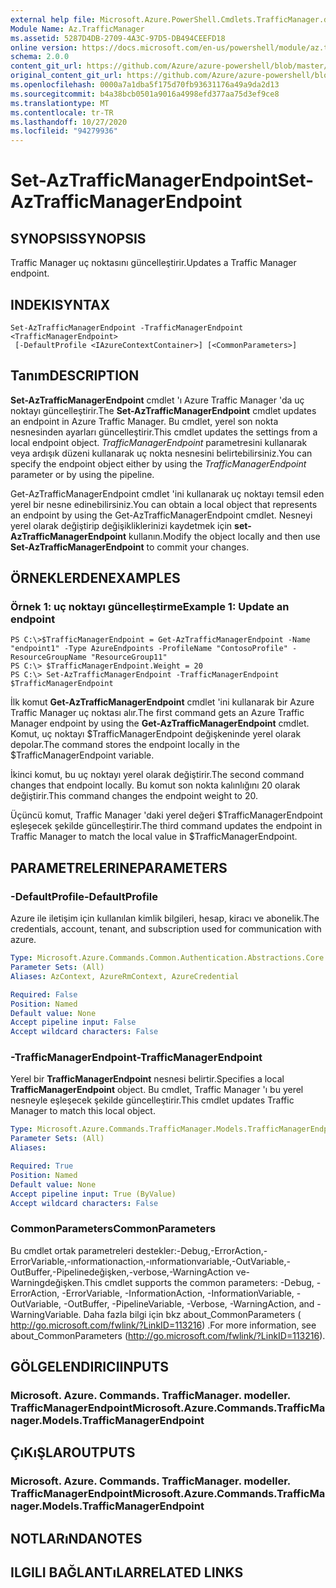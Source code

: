 ```yaml
---
external help file: Microsoft.Azure.PowerShell.Cmdlets.TrafficManager.dll-Help.xml
Module Name: Az.TrafficManager
ms.assetid: 5287D4DB-2709-4A3C-97D5-DB494CEEFD18
online version: https://docs.microsoft.com/en-us/powershell/module/az.trafficmanager/set-aztrafficmanagerendpoint
schema: 2.0.0
content_git_url: https://github.com/Azure/azure-powershell/blob/master/src/TrafficManager/TrafficManager/help/Set-AzTrafficManagerEndpoint.md
original_content_git_url: https://github.com/Azure/azure-powershell/blob/master/src/TrafficManager/TrafficManager/help/Set-AzTrafficManagerEndpoint.md
ms.openlocfilehash: 0000a7a1dba5f175d70fb93631176a49a9da2d13
ms.sourcegitcommit: b4a38bcb0501a9016a4998efd377aa75d3ef9ce8
ms.translationtype: MT
ms.contentlocale: tr-TR
ms.lasthandoff: 10/27/2020
ms.locfileid: "94279936"
---
```

# <span data-ttu-id="9aeef-101">Set-AzTrafficManagerEndpoint</span><span class="sxs-lookup"><span data-stu-id="9aeef-101">Set-AzTrafficManagerEndpoint</span></span>

## <span data-ttu-id="9aeef-102">SYNOPSIS</span><span class="sxs-lookup"><span data-stu-id="9aeef-102">SYNOPSIS</span></span>
<span data-ttu-id="9aeef-103">Traffic Manager uç noktasını güncelleştirir.</span><span class="sxs-lookup"><span data-stu-id="9aeef-103">Updates a Traffic Manager endpoint.</span></span>

## <span data-ttu-id="9aeef-104">INDEKI</span><span class="sxs-lookup"><span data-stu-id="9aeef-104">SYNTAX</span></span>

```
Set-AzTrafficManagerEndpoint -TrafficManagerEndpoint <TrafficManagerEndpoint>
 [-DefaultProfile <IAzureContextContainer>] [<CommonParameters>]
```

## <span data-ttu-id="9aeef-105">Tanım</span><span class="sxs-lookup"><span data-stu-id="9aeef-105">DESCRIPTION</span></span>
<span data-ttu-id="9aeef-106">**Set-AzTrafficManagerEndpoint** cmdlet 'ı Azure Traffic Manager 'da uç noktayı güncelleştirir.</span><span class="sxs-lookup"><span data-stu-id="9aeef-106">The **Set-AzTrafficManagerEndpoint** cmdlet updates an endpoint in Azure Traffic Manager.</span></span>
<span data-ttu-id="9aeef-107">Bu cmdlet, yerel son nokta nesnesinden ayarları güncelleştirir.</span><span class="sxs-lookup"><span data-stu-id="9aeef-107">This cmdlet updates the settings from a local endpoint object.</span></span>
<span data-ttu-id="9aeef-108">*TrafficManagerEndpoint* parametresini kullanarak veya ardışık düzeni kullanarak uç nokta nesnesini belirtebilirsiniz.</span><span class="sxs-lookup"><span data-stu-id="9aeef-108">You can specify the endpoint object either by using the *TrafficManagerEndpoint* parameter or by using the pipeline.</span></span>

<span data-ttu-id="9aeef-109">Get-AzTrafficManagerEndpoint cmdlet 'ini kullanarak uç noktayı temsil eden yerel bir nesne edinebilirsiniz.</span><span class="sxs-lookup"><span data-stu-id="9aeef-109">You can obtain a local object that represents an endpoint by using the Get-AzTrafficManagerEndpoint cmdlet.</span></span>
<span data-ttu-id="9aeef-110">Nesneyi yerel olarak değiştirip değişikliklerinizi kaydetmek için **set-AzTrafficManagerEndpoint** kullanın.</span><span class="sxs-lookup"><span data-stu-id="9aeef-110">Modify the object locally and then use **Set-AzTrafficManagerEndpoint** to commit your changes.</span></span>

## <span data-ttu-id="9aeef-111">ÖRNEKLERDEN</span><span class="sxs-lookup"><span data-stu-id="9aeef-111">EXAMPLES</span></span>

### <span data-ttu-id="9aeef-112">Örnek 1: uç noktayı güncelleştirme</span><span class="sxs-lookup"><span data-stu-id="9aeef-112">Example 1: Update an endpoint</span></span>
```
PS C:\>$TrafficManagerEndpoint = Get-AzTrafficManagerEndpoint -Name "endpoint1" -Type AzureEndpoints -ProfileName "ContosoProfile" -ResourceGroupName "ResourceGroup11"
PS C:\> $TrafficManagerEndpoint.Weight = 20
PS C:\> Set-AzTrafficManagerEndpoint -TrafficManagerEndpoint $TrafficManagerEndpoint
```

<span data-ttu-id="9aeef-113">İlk komut **Get-AzTrafficManagerEndpoint** cmdlet 'ini kullanarak bir Azure Traffic Manager uç noktası alır.</span><span class="sxs-lookup"><span data-stu-id="9aeef-113">The first command gets an Azure Traffic Manager endpoint by using the **Get-AzTrafficManagerEndpoint** cmdlet.</span></span>
<span data-ttu-id="9aeef-114">Komut, uç noktayı $TrafficManagerEndpoint değişkeninde yerel olarak depolar.</span><span class="sxs-lookup"><span data-stu-id="9aeef-114">The command stores the endpoint locally in the $TrafficManagerEndpoint variable.</span></span>

<span data-ttu-id="9aeef-115">İkinci komut, bu uç noktayı yerel olarak değiştirir.</span><span class="sxs-lookup"><span data-stu-id="9aeef-115">The second command changes that endpoint locally.</span></span>
<span data-ttu-id="9aeef-116">Bu komut son nokta kalınlığını 20 olarak değiştirir.</span><span class="sxs-lookup"><span data-stu-id="9aeef-116">This command changes the endpoint weight to 20.</span></span>

<span data-ttu-id="9aeef-117">Üçüncü komut, Traffic Manager 'daki yerel değeri $TrafficManagerEndpoint eşleşecek şekilde güncelleştirir.</span><span class="sxs-lookup"><span data-stu-id="9aeef-117">The third command updates the endpoint in Traffic Manager to match the local value in $TrafficManagerEndpoint.</span></span>

## <span data-ttu-id="9aeef-118">PARAMETRELERINE</span><span class="sxs-lookup"><span data-stu-id="9aeef-118">PARAMETERS</span></span>

### <span data-ttu-id="9aeef-119">-DefaultProfile</span><span class="sxs-lookup"><span data-stu-id="9aeef-119">-DefaultProfile</span></span>
<span data-ttu-id="9aeef-120">Azure ile iletişim için kullanılan kimlik bilgileri, hesap, kiracı ve abonelik.</span><span class="sxs-lookup"><span data-stu-id="9aeef-120">The credentials, account, tenant, and subscription used for communication with azure.</span></span>

```yaml
Type: Microsoft.Azure.Commands.Common.Authentication.Abstractions.Core.IAzureContextContainer
Parameter Sets: (All)
Aliases: AzContext, AzureRmContext, AzureCredential

Required: False
Position: Named
Default value: None
Accept pipeline input: False
Accept wildcard characters: False
```

### <span data-ttu-id="9aeef-121">-TrafficManagerEndpoint</span><span class="sxs-lookup"><span data-stu-id="9aeef-121">-TrafficManagerEndpoint</span></span>
<span data-ttu-id="9aeef-122">Yerel bir **TrafficManagerEndpoint** nesnesi belirtir.</span><span class="sxs-lookup"><span data-stu-id="9aeef-122">Specifies a local **TrafficManagerEndpoint** object.</span></span>
<span data-ttu-id="9aeef-123">Bu cmdlet, Traffic Manager 'ı bu yerel nesneyle eşleşecek şekilde güncelleştirir.</span><span class="sxs-lookup"><span data-stu-id="9aeef-123">This cmdlet updates Traffic Manager to match this local object.</span></span>

```yaml
Type: Microsoft.Azure.Commands.TrafficManager.Models.TrafficManagerEndpoint
Parameter Sets: (All)
Aliases:

Required: True
Position: Named
Default value: None
Accept pipeline input: True (ByValue)
Accept wildcard characters: False
```

### <span data-ttu-id="9aeef-124">CommonParameters</span><span class="sxs-lookup"><span data-stu-id="9aeef-124">CommonParameters</span></span>
<span data-ttu-id="9aeef-125">Bu cmdlet ortak parametreleri destekler:-Debug,-ErrorAction,-ErrorVariable,-ınformationaction,-ınformationvariable,-OutVariable,-OutBuffer,-Pipelinedeğişken,-verbose,-WarningAction ve-Warningdeğişken.</span><span class="sxs-lookup"><span data-stu-id="9aeef-125">This cmdlet supports the common parameters: -Debug, -ErrorAction, -ErrorVariable, -InformationAction, -InformationVariable, -OutVariable, -OutBuffer, -PipelineVariable, -Verbose, -WarningAction, and -WarningVariable.</span></span> <span data-ttu-id="9aeef-126">Daha fazla bilgi için bkz about_CommonParameters ( http://go.microsoft.com/fwlink/?LinkID=113216) .</span><span class="sxs-lookup"><span data-stu-id="9aeef-126">For more information, see about_CommonParameters (http://go.microsoft.com/fwlink/?LinkID=113216).</span></span>

## <span data-ttu-id="9aeef-127">GÖLGELENDIRICI</span><span class="sxs-lookup"><span data-stu-id="9aeef-127">INPUTS</span></span>

### <span data-ttu-id="9aeef-128">Microsoft. Azure. Commands. TrafficManager. modeller. TrafficManagerEndpoint</span><span class="sxs-lookup"><span data-stu-id="9aeef-128">Microsoft.Azure.Commands.TrafficManager.Models.TrafficManagerEndpoint</span></span>

## <span data-ttu-id="9aeef-129">ÇıKıŞLAR</span><span class="sxs-lookup"><span data-stu-id="9aeef-129">OUTPUTS</span></span>

### <span data-ttu-id="9aeef-130">Microsoft. Azure. Commands. TrafficManager. modeller. TrafficManagerEndpoint</span><span class="sxs-lookup"><span data-stu-id="9aeef-130">Microsoft.Azure.Commands.TrafficManager.Models.TrafficManagerEndpoint</span></span>

## <span data-ttu-id="9aeef-131">NOTLARıNDA</span><span class="sxs-lookup"><span data-stu-id="9aeef-131">NOTES</span></span>

## <span data-ttu-id="9aeef-132">ILGILI BAĞLANTıLAR</span><span class="sxs-lookup"><span data-stu-id="9aeef-132">RELATED LINKS</span></span>
